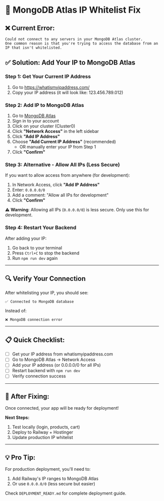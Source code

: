 # 🔧 MongoDB Atlas IP Whitelist Fix

## ❌ Current Error:
```
Could not connect to any servers in your MongoDB Atlas cluster. 
One common reason is that you're trying to access the database from an IP that isn't whitelisted.
```

## ✅ Solution: Add Your IP to MongoDB Atlas

### Step 1: Get Your Current IP Address
1. Go to https://whatismyipaddress.com/
2. Copy your IP address (it will look like: 123.456.789.012)

### Step 2: Add IP to MongoDB Atlas
1. Go to [MongoDB Atlas](https://cloud.mongodb.com/)
2. Sign in to your account
3. Click on your cluster (Cluster0)
4. Click **"Network Access"** in the left sidebar
5. Click **"Add IP Address"**
6. Choose **"Add Current IP Address"** (recommended)
   - OR manually enter your IP from Step 1
7. Click **"Confirm"**

### Step 3: Alternative - Allow All IPs (Less Secure)
If you want to allow access from anywhere (for development):
1. In Network Access, click **"Add IP Address"**
2. Enter: `0.0.0.0/0`
3. Add a comment: "Allow all IPs for development"
4. Click **"Confirm"**

⚠️ **Warning**: Allowing all IPs (`0.0.0.0/0`) is less secure. Only use this for development.

### Step 4: Restart Your Backend
After adding your IP:
1. Go back to your terminal
2. Press `Ctrl+C` to stop the backend
3. Run `npm run dev` again

---

## 🔍 Verify Your Connection

After whitelisting your IP, you should see:
```
✅ Connected to MongoDB database
```

Instead of:
```
❌ MongoDB connection error
```

---

## 📋 Quick Checklist:

- [ ] Get your IP address from whatismyipaddress.com
- [ ] Go to MongoDB Atlas → Network Access
- [ ] Add your IP address (or 0.0.0.0/0 for all IPs)
- [ ] Restart backend with `npm run dev`
- [ ] Verify connection success

---

## 🚀 After Fixing:

Once connected, your app will be ready for deployment!

**Next Steps:**
1. Test locally (login, products, cart)
2. Deploy to Railway + Hostinger
3. Update production IP whitelist

---

## 💡 Pro Tip:

For production deployment, you'll need to:
1. Add Railway's IP ranges to MongoDB Atlas
2. Or use `0.0.0.0/0` (less secure but easier)

Check `DEPLOYMENT_READY.md` for complete deployment guide.

